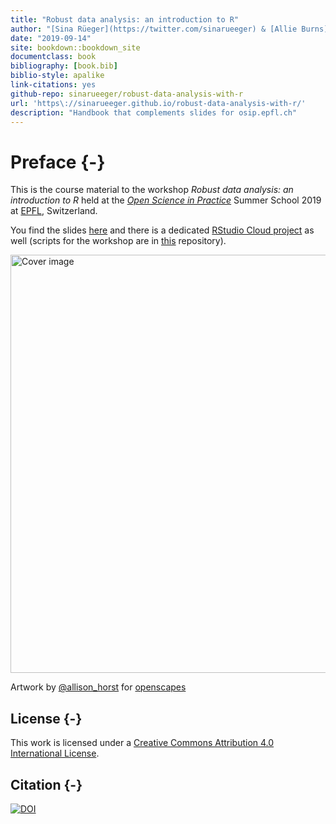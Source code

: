 ```yaml
--- 
title: "Robust data analysis: an introduction to R"
author: "[Sina Rüeger](https://twitter.com/sinarueeger) & [Allie Burns](https://twitter.com/imallieburns)"
date: "2019-09-14"
site: bookdown::bookdown_site
documentclass: book
bibliography: [book.bib]
biblio-style: apalike
link-citations: yes
github-repo: sinarueeger/robust-data-analysis-with-r
url: 'https\://sinarueeger.github.io/robust-data-analysis-with-r/'
description: "Handbook that complements slides for osip.epfl.ch"
---
```



# Preface {-}

This is the course material to the workshop _Robust data analysis: an introduction to R_ held at the [_Open Science in Practice_](http://osip2019.epfl.ch/) Summer School 2019 at [EPFL](https://www.epfl.ch/en/), Switzerland. 

You find the slides [here](https://sinarueeger.github.io/robust-data-analysis-with-r/slides-robust-da.html#1) and there is a dedicated [RStudio Cloud project](https://rstudio.cloud/spaces/24655/join?access_code=nN9TW6co5lZRS5yKGO4Xp1ZChDUXoyCGVzamIzXQ) as well (scripts for the workshop are in [this](https://github.com/sinarueeger/robust-data-analysis-with-r/tree/master/workshop) repository).



<div class="figure">
<img src="https://raw.githubusercontent.com/allisonhorst/stats-illustrations/master/openscapes/starwars-rey-rstats.png" width="669" alt="Cover image" />
<p class="caption">Artwork by <a href="https://github.com/allisonhorst/stats-illustrations">&#64;allison_horst</a> for <a href="https://www.openscapes.org/">openscapes</a></p>
</div>

## License {-}
This work is licensed under a [Creative Commons Attribution 4.0 International License](http://creativecommons.org/licenses/by-nc/4.0/).

## Citation {-}
[![DOI](https://zenodo.org/badge/184914967.svg)](https://zenodo.org/badge/latestdoi/184914967)


